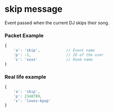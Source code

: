 # skip message

Event passed when the current DJ skips their song.


### Packet Example

```js
{
    'a': 'skip',            // Event name
    'p': -1,                // ID of the user
    's': 'xxxx'             // Room name
}
```
### Real life example
```js
{
    'a': 'skip',
    'p': 2348789,
    's': 'loves-kpop'
}
```

